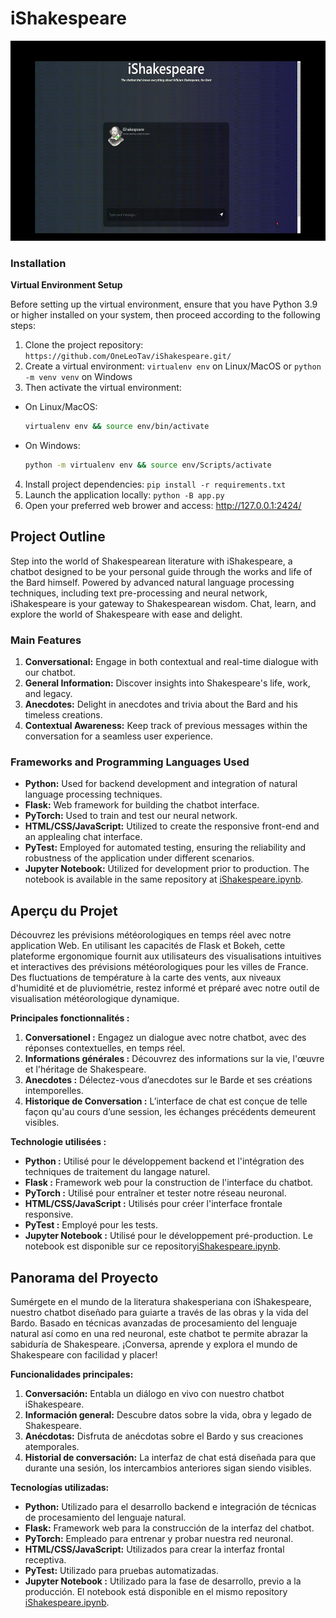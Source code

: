 # iShakespeare

<img src="images/chatbot_homepage_gif.gif" alt="iShakespeare Homepage GIF" width="550" height="320">

### Installation

**Virtual Environment Setup**

Before setting up the virtual environment, ensure that you have Python 3.9 or higher installed on your system, then proceed according to the following steps:
1. Clone the project repository: `https://github.com/OneLeoTav/iShakespeare.git/`
2. Create a virtual environment: `virtualenv env` on Linux/MacOS or `python -m venv venv` on Windows
3. Then activate the virtual environment:
- On Linux/MacOS:
  ```bash
  virtualenv env && source env/bin/activate
  ```
- On Windows:
    ```bash
    python -m virtualenv env && source env/Scripts/activate
    ```
4. Install project dependencies: `pip install -r requirements.txt`
5. Launch the application locally: `python -B app.py`
6. Open your preferred web brower and access: http://127.0.0.1:2424/

## Project Outline
Step into the world of Shakespearean literature with iShakespeare, a chatbot designed to be your personal guide through the works and life of the Bard himself. Powered by advanced natural language processing techniques, including text pre-processing and neural network, iShakespeare is your gateway to Shakespearean wisdom. Chat, learn, and explore the world of Shakespeare with ease and delight.

### Main Features
1. **Conversational:** Engage in both contextual and real-time dialogue with our chatbot.
2. **General Information:** Discover insights into Shakespeare's life, work, and legacy.
3. **Anecdotes:** Delight in anecdotes and trivia about the Bard and his timeless creations.
3. **Contextual Awareness:** Keep track of previous messages within the conversation for a seamless user experience.

### Frameworks and Programming Languages Used
- **Python:** Used for backend development and integration of natural language processing techniques.
- **Flask:** Web framework for building the chatbot interface.
- **PyTorch:** Used to train and test our neural network.
- **HTML/CSS/JavaScript:** Utilized to create the responsive front-end and an applealing chat interface.
- **PyTest:** Employed for automated testing, ensuring the reliability and robustness of the application under different scenarios.
- **Jupyter Notebook:** Utilized for development prior to production. The notebook is available in the same repository at [iShakespeare.ipynb](https://github.com/OneLeoTav/GenerativeWizard/blob/main/iShakespeare.ipynb).

## Aperçu du Projet
Découvrez les prévisions météorologiques en temps réel avec notre application Web. En utilisant les capacités de Flask et Bokeh, cette plateforme ergonomique fournit aux utilisateurs des visualisations intuitives et interactives des prévisions météorologiques pour les villes de France. Des fluctuations de température à la carte des vents, aux niveaux d'humidité et de pluviométrie, restez informé et préparé avec notre outil de visualisation météorologique dynamique.

**Principales fonctionnalités :**
1. **Conversationel :** Engagez un dialogue avec notre chatbot, avec des réponses contextuelles, en temps réel. 
2. **Informations générales :** Découvrez des informations sur la vie, l'œuvre et l'héritage de Shakespeare.
4. **Anecdotes :** Délectez-vous d’anecdotes sur le Barde et ses créations intemporelles.
5. **Historique de Conversation :** L’interface de chat est conçue de telle façon qu'au cours d’une session, les échanges précédents demeurent visibles.


**Technologie utilisées :**
- **Python :** Utilisé pour le développement backend et l'intégration des techniques de traitement du langage naturel.
- **Flask :** Framework web pour la construction de l'interface du chatbot.
- **PyTorch :** Utilisé pour entraîner et tester notre réseau neuronal.
- **HTML/CSS/JavaScript :** Utilisés pour créer l'interface frontale responsive.
- **PyTest :** Employé pour les tests.
- **Jupyter Notebook :** Utilisé pour le développement pré-production. Le notebook est disponible sur ce repository[iShakespeare.ipynb](https://github.com/OneLeoTav/GenerativeWizard/blob/main/iShakespeare.ipynb).

## Panorama del Proyecto
Sumérgete en el mundo de la literatura shakesperiana con iShakespeare, nuestro chatbot diseñado para guiarte a través de las obras y la vida del Bardo. Basado en técnicas avanzadas de procesamiento del lenguaje natural así como en una red neuronal, este chatbot te permite abrazar la sabiduría de Shakespeare. ¡Conversa, aprende y explora el mundo de Shakespeare con facilidad y placer!


**Funcionalidades principales:**
1. **Conversación:** Entabla un diálogo en vivo con nuestro chatbot iShakespeare.
2. **Información general:** Descubre datos sobre la vida, obra y legado de Shakespeare.
3. **Anécdotas:** Disfruta de anécdotas sobre el Bardo y sus creaciones atemporales.
4. **Historial de conversación:** La interfaz de chat está diseñada para que durante una sesión, los intercambios anteriores sigan siendo visibles.


**Tecnologías utilizadas:**
- **Python:** Utilizado para el desarrollo backend e integración de técnicas de procesamiento del lenguaje natural.
- **Flask:** Framework web para la construcción de la interfaz del chatbot.
- **PyTorch:** Empleado para entrenar y probar nuestra red neuronal.
- **HTML/CSS/JavaScript:** Utilizados para crear la interfaz frontal receptiva.
- **PyTest:** Utilizado para pruebas automatizadas.
- **Jupyter Notebook :** Utilizado para la fase de desarrollo, previo a la producción. El notebook está disponible en el mismo repository [iShakespeare.ipynb](https://github.com/OneLeoTav/GenerativeWizard/blob/main/iShakespeare.ipynb).
